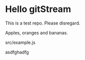 # Hello gitStream
This is a test repo. Please disregard.

Apples, oranges and bananas.



src/example.js


asdfghadfg


